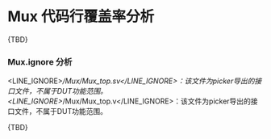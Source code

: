 
# Mux 代码行覆盖率分析

{TBD}

### Mux.ignore 分析

<LINE_IGNORE>*/Mux/Mux_top.sv</LINE_IGNORE>：该文件为picker导出的接口文件，不属于DUT功能范围。
<LINE_IGNORE>*/Mux/Mux_top.v</LINE_IGNORE>：该文件为picker导出的接口文件，不属于DUT功能范围。

{TBD}
